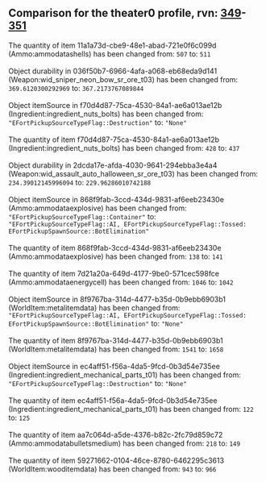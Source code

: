 ## Comparison for the theater0 profile, rvn: [349](https://github.com/PRO100KatYT/FortniteProfileRevisions/tree/main/profiles/theater0/349%20theater0.json)-[351](https://github.com/PRO100KatYT/FortniteProfileRevisions/tree/main/profiles/theater0/351%20theater0.json)

The quantity of item 11a1a73d-cbe9-48e1-abad-721e0f6c099d (Ammo:ammodatashells) has been changed from: `507` to: `511`
<br><br>
Object durability in 036f50b7-6966-4afa-a068-eb68eda9d141 (Weapon:wid_sniper_neon_bow_sr_ore_t03) has been changed from: `369.6120300292969` to: `367.2173767089844`
<br><br>
Object itemSource in f70d4d87-75ca-4530-84a1-ae6a013ae12b (Ingredient:ingredient_nuts_bolts) has been changed from: `"EFortPickupSourceTypeFlag::Destruction"` to: `"None"`
<br><br>
The quantity of item f70d4d87-75ca-4530-84a1-ae6a013ae12b (Ingredient:ingredient_nuts_bolts) has been changed from: `428` to: `437`
<br><br>
Object durability in 2dcda17e-afda-4030-9641-294ebba3e4a4 (Weapon:wid_assault_auto_halloween_sr_ore_t03) has been changed from: `234.39012145996094` to: `229.96286010742188`
<br><br>
Object itemSource in 868f9fab-3ccd-434d-9831-af6eeb23430e (Ammo:ammodataexplosive) has been changed from: `"EFortPickupSourceTypeFlag::Container"` to: `"EFortPickupSourceTypeFlag::AI, EFortPickupSourceTypeFlag::Tossed: EFortPickupSpawnSource::BotElimination"`
<br><br>
The quantity of item 868f9fab-3ccd-434d-9831-af6eeb23430e (Ammo:ammodataexplosive) has been changed from: `138` to: `141`
<br><br>
The quantity of item 7d21a20a-649d-4177-9be0-571cec598fce (Ammo:ammodataenergycell) has been changed from: `1046` to: `1042`
<br><br>
Object itemSource in 8f9767ba-314d-4477-b35d-0b9ebb6903b1 (WorldItem:metalitemdata) has been changed from: `"EFortPickupSourceTypeFlag::AI, EFortPickupSourceTypeFlag::Tossed: EFortPickupSpawnSource::BotElimination"` to: `"None"`
<br><br>
The quantity of item 8f9767ba-314d-4477-b35d-0b9ebb6903b1 (WorldItem:metalitemdata) has been changed from: `1541` to: `1658`
<br><br>
Object itemSource in ec4aff51-f56a-4da5-9fcd-0b3d54e735ee (Ingredient:ingredient_mechanical_parts_t01) has been changed from: `"EFortPickupSourceTypeFlag::Destruction"` to: `"None"`
<br><br>
The quantity of item ec4aff51-f56a-4da5-9fcd-0b3d54e735ee (Ingredient:ingredient_mechanical_parts_t01) has been changed from: `122` to: `125`
<br><br>
The quantity of item aa7c064d-a5de-4376-b82c-2fc79d859c72 (Ammo:ammodatabulletsmedium) has been changed from: `218` to: `149`
<br><br>
The quantity of item 59271662-0104-46ce-8780-6462295c3613 (WorldItem:wooditemdata) has been changed from: `943` to: `966`
<br><br>
